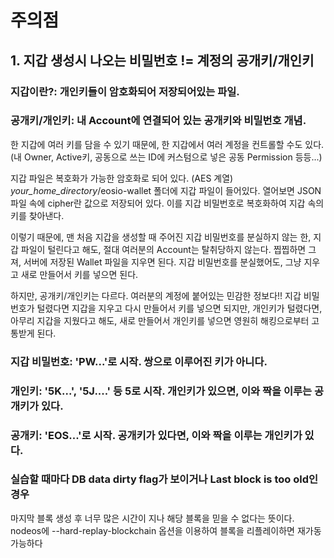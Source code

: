 # 주의점

## 1. 지갑 생성시 나오는 비밀번호 != 계정의 공개키/개인키
### 지갑이란?: 개인키**들**이 암호화되어 저장되어있는 파일.
### 공개키/개인키: 내 Account에 연결되어 있는 공개키와 비밀번호 개념.
한 지갑에 여러 키를 담을 수 있기 때문에, 한 지갑에서 여러 계정을 컨트롤할 수도 있다.
(내 Owner, Active키, 공동으로 쓰는 ID에 커스텀으로 넣은 공동 Permission 등등...)

지갑 파일은 복호화가 가능한 암호화로 되어 있다. (AES 계열)
*your_home_directory*/eosio-wallet 폴더에 지갑 파일이 들어있다.
열어보면 JSON파일 속에 cipher란 값으로 저장되어 있다.
이를 지갑 비밀번호로 복호화하여 지갑 속의 키를 찾아낸다.

이렇기 때문에, 맨 처음 지갑을 생성할 때 주어진 지갑 비밀번호를 분실하지 않는 한, 지갑 파일이 털린다고 해도, 절대 여러분의 Account는 탈취당하지 않는다.
찝찝하면 그져, 서버에 저장된 Wallet 파일을 지우면 된다.
지갑 비밀번호를 분실했어도, 그냥 지우고 새로 만들어서 키를 넣으면 된다.

하지만, 공개키/개인키는 다르다. 여러분의 계정에 붙어있는 민감한 정보다!!
지갑 비밀번호가 털렸다면 지갑을 지우고 다시 만들어서 키를 넣으면 되지만,
개인키가 털렸다면, 아무리 지갑을 지웠다고 해도, 새로 만들어서 개인키를 넣으면 영원히 해킹으로부터 고통받게 된다.

### 지갑 비밀번호: 'PW...'로 시작. 쌍으로 이루어진 키가 아니다.
### 개인키: '5K...', '5J....' 등 5로 시작. 개인키가 있으면, 이와 짝을 이루는 공개키가 있다.
### 공개키: 'EOS...'로 시작. 공개키가 있다면, 이와 짝을 이루는 개인키가 있다.

### 실습할 때마다 DB data dirty flag가 보이거나 Last block is too old인 경우
마지막 블록 생성 후 너무 많은 시간이 지나 해당 블록을 믿을 수 없다는 뜻이다.
nodeos에 --hard-replay-blockchain 옵션을 이용하여 블록을 리플레이하면 재가동 가능하다
